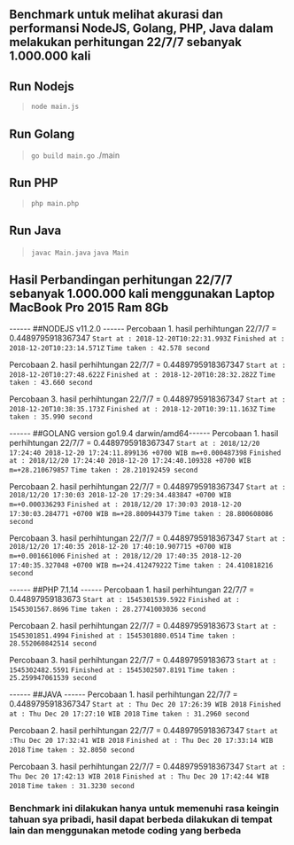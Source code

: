 ## Benchmark untuk melihat akurasi dan performansi  NodeJS, Golang, PHP, Java dalam melakukan perhitungan 22/7/7 sebanyak 1.000.000 kali
## Run Nodejs
> `node main.js`

## Run Golang
> `go build main.go`
> ./main

## Run PHP
> `php main.php`

## Run Java
> `javac Main.java`
> `java Main`


## Hasil Perbandingan perhitungan 22/7/7 sebanyak 1.000.000 kali menggunakan Laptop MacBook Pro 2015 Ram 8Gb

------ ##NODEJS v11.2.0 ------ 
Percobaan 1. 
hasil perhihtungan 22/7/7 = 0.4489795918367347
`Start at : 2018-12-20T10:22:31.993Z`
`Finished at : 2018-12-20T10:23:14.571Z`
`Time taken : 42.578 second`

Percobaan 2.
hasil perhihtungan 22/7/7 = 0.4489795918367347
`Start at : 2018-12-20T10:27:48.622Z` 
`Finished at : 2018-12-20T10:28:32.282Z`
`Time taken : 43.660 second`

Percobaan 3.
hasil perhihtungan 22/7/7 = 0.4489795918367347
`Start at : 2018-12-20T10:38:35.173Z`
`Finished at : 2018-12-20T10:39:11.163Z`
`Time taken : 35.990 second`

------ ##GOLANG version go1.9.4 darwin/amd64------ 
Percobaan 1.
hasil perhihtungan 22/7/7 =  0.4489795918367347
`Start at : 2018/12/20 17:24:40 2018-12-20 17:24:11.899136 +0700 WIB m=+0.000487398`
`Finished at : 2018/12/20 17:24:40 2018-12-20 17:24:40.109328 +0700 WIB m=+28.210679857`
`Time taken : 28.210192459 second`

Percobaan 2.
hasil perhihtungan 22/7/7 = 0.4489795918367347
`Start at : 2018/12/20 17:30:03 2018-12-20 17:29:34.483847 +0700 WIB m=+0.000336293`
`Finished at : 2018/12/20 17:30:03 2018-12-20 17:30:03.284771 +0700 WIB m=+28.800944379`
`Time taken : 28.800608086 second`

Percobaan 3.
hasil perhihtungan 22/7/7 = 0.4489795918367347
`Start at : 2018/12/20 17:40:35 2018-12-20 17:40:10.907715 +0700 WIB m=+0.001661006`
`Finished at : 2018/12/20 17:40:35 2018-12-20 17:40:35.327048 +0700 WIB m=+24.412479222`
`Time taken : 24.410818216 second`

------ ##PHP 7.1.14 ------ 
Percobaan 1.
hasil perhihtungan 22/7/7 = 0.44897959183673
`Start at : 1545301539.5922`
`Finished at : 1545301567.8696`
`Time taken : 28.27741003036 second`

Percobaan 2. 
hasil perhihtungan 22/7/7 = 0.44897959183673
`Start at : 1545301851.4994`
`Finished at : 1545301880.0514`
`Time taken : 28.552060842514 second`

Percobaan 3.
hasil perhihtungan 22/7/7 = 0.44897959183673
`Start at : 1545302482.5591`
`Finished at : 1545302507.8191`
`Time taken : 25.259947061539 second`

------ ##JAVA ------
Percobaan 1.
hasil perhihtungan 22/7/7 = 0.4489795918367347
`Start at : Thu Dec 20 17:26:39 WIB 2018`
`Finished at : Thu Dec 20 17:27:10 WIB 2018`
`Time taken : 31.2960 second`

Percobaan 2.
hasil perhihtungan 22/7/7 = 0.4489795918367347
`Start at :Thu Dec 20 17:32:41 WIB 2018`
`Finished at : Thu Dec 20 17:33:14 WIB 2018`
`Time taken : 32.8050 second`

Percobaan 3.
hasil perhihtungan 22/7/7 = 0.4489795918367347
`Start at : Thu Dec 20 17:42:13 WIB 2018`
`Finished at : Thu Dec 20 17:42:44 WIB 2018`
`Time taken : 31.3230 second`
    
### Benchmark ini dilakukan hanya untuk memenuhi rasa keingin tahuan sya pribadi, hasil dapat berbeda dilakukan di tempat lain dan menggunakan metode coding yang berbeda
